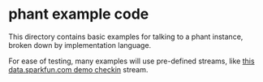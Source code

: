 phant example code
==================

This directory contains basic examples for talking to a phant instance,
broken down by implementation language.

For ease of testing, many examples will use pre-defined streams, like [this
data.sparkfun.com demo checkin][checkin] stream.

[checkin]: https://data.sparkfun.com/streams/v0gxy8OnGVCOGl38oqM4
